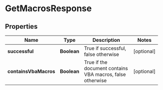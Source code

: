
# GetMacrosResponse

## Properties
Name | Type | Description | Notes
------------ | ------------- | ------------- | -------------
**successful** | **Boolean** | True if successful, false otherwise |  [optional]
**containsVbaMacros** | **Boolean** | True if the document contains VBA macros, false otherwise |  [optional]



